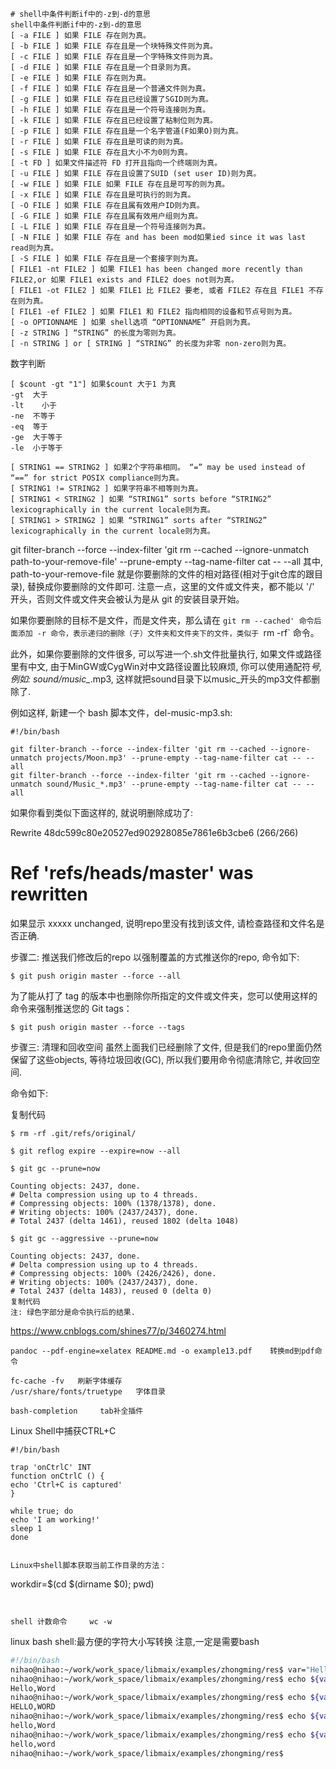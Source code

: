 ~~~ 
# shell中条件判断if中的-z到-d的意思
shell中条件判断if中的-z到-d的意思 
[ -a FILE ] 如果 FILE 存在则为真。 
[ -b FILE ] 如果 FILE 存在且是一个块特殊文件则为真。
[ -c FILE ] 如果 FILE 存在且是一个字特殊文件则为真。 
[ -d FILE ] 如果 FILE 存在且是一个目录则为真。 
[ -e FILE ] 如果 FILE 存在则为真。
[ -f FILE ] 如果 FILE 存在且是一个普通文件则为真。 
[ -g FILE ] 如果 FILE 存在且已经设置了SGID则为真。 
[ -h FILE ] 如果 FILE 存在且是一个符号连接则为真。 
[ -k FILE ] 如果 FILE 存在且已经设置了粘制位则为真。 
[ -p FILE ] 如果 FILE 存在且是一个名字管道(F如果O)则为真。 
[ -r FILE ] 如果 FILE 存在且是可读的则为真。 
[ -s FILE ] 如果 FILE 存在且大小不为0则为真。  
[ -t FD ] 如果文件描述符 FD 打开且指向一个终端则为真。 
[ -u FILE ] 如果 FILE 存在且设置了SUID (set user ID)则为真。 
[ -w FILE ] 如果 FILE 如果 FILE 存在且是可写的则为真。 
[ -x FILE ] 如果 FILE 存在且是可执行的则为真。 
[ -O FILE ] 如果 FILE 存在且属有效用户ID则为真。 
[ -G FILE ] 如果 FILE 存在且属有效用户组则为真。 
[ -L FILE ] 如果 FILE 存在且是一个符号连接则为真。  
[ -N FILE ] 如果 FILE 存在 and has been mod如果ied since it was last read则为真。
[ -S FILE ] 如果 FILE 存在且是一个套接字则为真。  
[ FILE1 -nt FILE2 ] 如果 FILE1 has been changed more recently than FILE2,or 如果 FILE1 exists and FILE2 does not则为真。  
[ FILE1 -ot FILE2 ] 如果 FILE1 比 FILE2 要老, 或者 FILE2 存在且 FILE1 不存在则为真。  
[ FILE1 -ef FILE2 ] 如果 FILE1 和 FILE2 指向相同的设备和节点号则为真。 
[ -o OPTIONNAME ] 如果 shell选项 “OPTIONNAME” 开启则为真。 
[ -z STRING ] “STRING” 的长度为零则为真。  
[ -n STRING ] or [ STRING ] “STRING” 的长度为非零 non-zero则为真。 

~~~

数字判断 
~~~ 
[ $count -gt "1"] 如果$count 大于1 为真
-gt  大于
-lt    小于
-ne  不等于
-eq  等于
-ge  大于等于
-le  小于等于
~~~
~~~ 
[ STRING1 == STRING2 ] 如果2个字符串相同。 “=” may be used instead of “==” for strict POSIX compliance则为真。  
[ STRING1 != STRING2 ] 如果字符串不相等则为真。  
[ STRING1 < STRING2 ] 如果 “STRING1” sorts before “STRING2” lexicographically in the current locale则为真。  
[ STRING1 > STRING2 ] 如果 “STRING1” sorts after “STRING2” lexicographically in the current locale则为真。  
~~~
git filter-branch --force --index-filter 'git rm --cached --ignore-unmatch path-to-your-remove-file' --prune-empty --tag-name-filter cat -- --all
其中, path-to-your-remove-file 就是你要删除的文件的相对路径(相对于git仓库的跟目录), 替换成你要删除的文件即可. 注意一点，这里的文件或文件夹，都不能以 '/' 开头，否则文件或文件夹会被认为是从 git 的安装目录开始。

如果你要删除的目标不是文件，而是文件夹，那么请在 `git rm --cached' 命令后面添加 -r 命令，表示递归的删除（子）文件夹和文件夹下的文件，类似于 `rm -rf` 命令。

此外，如果你要删除的文件很多, 可以写进一个.sh文件批量执行, 如果文件或路径里有中文, 由于MinGW或CygWin对中文路径设置比较麻烦, 你可以使用通配符*号, 例如: sound/music_*.mp3, 这样就把sound目录下以music_开头的mp3文件都删除了.

例如这样, 新建一个 bash 脚本文件，del-music-mp3.sh:
~~~ 
#!/bin/bash

git filter-branch --force --index-filter 'git rm --cached --ignore-unmatch projects/Moon.mp3' --prune-empty --tag-name-filter cat -- --all
git filter-branch --force --index-filter 'git rm --cached --ignore-unmatch sound/Music_*.mp3' --prune-empty --tag-name-filter cat -- --all
~~~
 如果你看到类似下面这样的, 就说明删除成功了:

Rewrite 48dc599c80e20527ed902928085e7861e6b3cbe6 (266/266)
# Ref 'refs/heads/master' was rewritten
如果显示 xxxxx unchanged, 说明repo里没有找到该文件, 请检查路径和文件名是否正确.

步骤二: 推送我们修改后的repo
以强制覆盖的方式推送你的repo, 命令如下:
~~~ 
$ git push origin master --force --all
~~~
为了能从打了 tag 的版本中也删除你所指定的文件或文件夹，您可以使用这样的命令来强制推送您的 Git tags：
~~~ 
$ git push origin master --force --tags
~~~

步骤三: 清理和回收空间
虽然上面我们已经删除了文件, 但是我们的repo里面仍然保留了这些objects, 等待垃圾回收(GC), 所以我们要用命令彻底清除它, 并收回空间.

命令如下:

复制代码
~~~ 
$ rm -rf .git/refs/original/

$ git reflog expire --expire=now --all

$ git gc --prune=now

Counting objects: 2437, done.
# Delta compression using up to 4 threads.
# Compressing objects: 100% (1378/1378), done.
# Writing objects: 100% (2437/2437), done.
# Total 2437 (delta 1461), reused 1802 (delta 1048)

$ git gc --aggressive --prune=now

Counting objects: 2437, done.
# Delta compression using up to 4 threads.
# Compressing objects: 100% (2426/2426), done.
# Writing objects: 100% (2437/2437), done.
# Total 2437 (delta 1483), reused 0 (delta 0)
复制代码
注: 绿色字部分是命令执行后的结果.
~~~
https://www.cnblogs.com/shines77/p/3460274.html


~~~ 
pandoc --pdf-engine=xelatex README.md -o example13.pdf    转换md到pdf命令

fc-cache -fv   刷新字体缓存
/usr/share/fonts/truetype   字体目录

bash-completion		tab补全插件
~~~



 Linux Shell中捕获CTRL+C
~~~ 
#!/bin/bash

trap 'onCtrlC' INT
function onCtrlC () {
echo 'Ctrl+C is captured'
}

while true; do
echo 'I am working!'
sleep 1
done
~~~
~~~ 

Linux中shell脚本获取当前工作目录的方法：

~~~
workdir=$(cd $(dirname $0); pwd)
~~~


shell 计数命令     wc -w
~~~


linux bash shell:最方便的字符大小写转换
注意,一定是需要bash
~~~ bash
#!/bin/bash
nihao@nihao:~/work/work_space/libmaix/examples/zhongming/res$ var="Hello,Word"
nihao@nihao:~/work/work_space/libmaix/examples/zhongming/res$ echo ${var^}
Hello,Word
nihao@nihao:~/work/work_space/libmaix/examples/zhongming/res$ echo ${var^^}
HELLO,WORD
nihao@nihao:~/work/work_space/libmaix/examples/zhongming/res$ echo ${var,}
hello,Word
nihao@nihao:~/work/work_space/libmaix/examples/zhongming/res$ echo ${var,,}
hello,word
nihao@nihao:~/work/work_space/libmaix/examples/zhongming/res$ 
~~~



